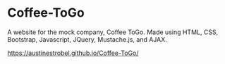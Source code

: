 # Coffee-ToGo

A website for the mock company, Coffee ToGo.
Made using HTML, CSS, Bootstrap, Javascript, JQuery, Mustache.js, and AJAX.


https://austinestrobel.github.io/Coffee-ToGo/
